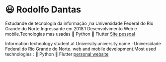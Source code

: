 # :smiley: Rodolfo Dantas

  Estudande de tecnologia da informação ,na Universidade Federal do Rio Grande do Norte.Ingressante em 2018.1
  Desenvolvimento Web e mobile.Tecnologias mas usadas :snake: Python  :mobile_phone_off: Flutter
  [Site pessoal](https://rodolfodantas.com.br)
  
  Information technology student at  University.university name : Universidade Federal do Rio Grande do Norte.
  web and mobile development.Most used technologies :  :snake: Python  :mobile_phone_off: Flutter
  [personal website](https://rodolfodantas.com.br)
  


  

